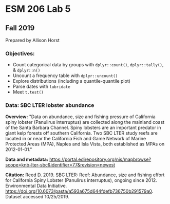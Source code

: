 # ESM 206 Lab 5
## Fall 2019

Prepared by Allison Horst

### Objectives:

- Count categorical data by groups with `dplyr::count()`, `dplyr::tally()`, & `dplyr::n()`
- Uncount a frequency table with `dplyr::uncount()`
- Explore distributions (including a quantile-quantile plot)
- Parse dates with `lubridate`
- Meet `t.test()`

### Data: SBC LTER lobster abundance

**Overview:** "Data on abundance, size and fishing pressure of California spiny lobster (Panulirus interruptus) are collected along the mainland coast of the Santa Barbara Channel. Spiny lobsters are an important predator in giant kelp forests off southern California. Two SBC LTER study reefs are located in or near the California Fish and Game Network of Marine Protected Areas (MPA), Naples and Isla Vista, both established as MPAs on 2012-01-01."

**Data and metadata:** https://portal.edirepository.org/nis/mapbrowse?scope=knb-lter-sbc&identifier=77&revision=newest

**Citation:** Reed D. 2019. SBC LTER: Reef: Abundance, size and fishing effort for California Spiny Lobster (Panulirus interruptus), ongoing since 2012. Environmental Data Initiative. https://doi.org/10.6073/pasta/a593a675d644fdefb736750b291579a0. Dataset accessed 10/25/2019.
